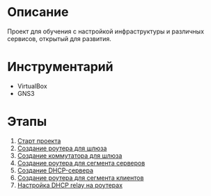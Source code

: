 # Описание

Проект для обучения с настройкой инфраструктуры и различных сервисов, открытый для развития.

# Инструментарий
- VirtualBox
- GNS3

# Этапы
1. [Старт проекта](start.md)
2. [Создание роутера для шлюза](gateway.md)
3. [Создание коммутатора для шлюза](gateway-switch.md)
4. [Создание роутера для сегмента серверов](server-router.md)
5. [Создание DHCP-сервера](dhcp.md)
6. [Создание роутера для сегмента клиентов](client-router.md)
7. [Настройка DHCP relay на роутерах](dhcp-relay.md)